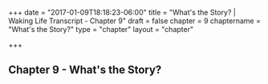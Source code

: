 +++
date = "2017-01-09T18:18:23-06:00"
title = "What's the Story? | Waking Life Transcript - Chapter 9"
draft = false
chapter = 9
chaptername = "What's the Story?"
type = "chapter"
layout = "chapter"

+++

## Chapter 9 - What's the Story?

